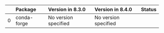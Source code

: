 <!-- markdown-link-check-disable -->

|    | Package     | Version in 8.3.0     | Version in 8.4.0     | Status   |
|---:|:------------|:---------------------|:---------------------|:---------|
|  0 | conda-forge | No version specified | No version specified |          |